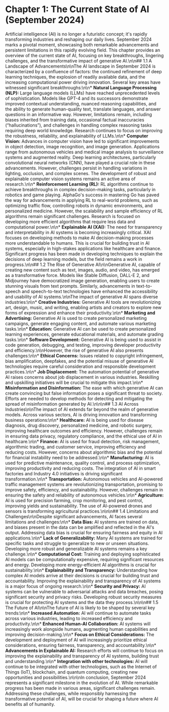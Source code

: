 # Chapter 1: The Current State of AI (September 2024)

Artificial intelligence (AI) is no longer a futuristic concept; it's rapidly transforming industries and reshaping our daily lives.  September 2024 marks a pivotal moment, showcasing both remarkable advancements and persistent limitations in this rapidly evolving field. This chapter provides an overview of the current state of AI, focusing on key breakthroughs, lingering challenges, and the transformative impact of generative AI.\\n\\n## 1.1  A Landscape of Advancements\\n\\nThe AI landscape in September 2024 is characterized by a confluence of factors:  the continued refinement of deep learning techniques, the explosion of readily available data, and the increasing computational power driving innovation.  Several key areas have witnessed significant breakthroughs:\\n\\n* **Natural Language Processing (NLP):**  Large language models (LLMs) have reached unprecedented levels of sophistication.  Models like GPT-4 and its successors demonstrate improved contextual understanding, nuanced reasoning capabilities, and the ability to generate human-quality text, translate languages, and answer questions in an informative way.  However, limitations remain, including biases inherited from training data, occasional factual inaccuracies (“hallucinations”), and challenges in handling complex reasoning tasks requiring deep world knowledge.  Research continues to focus on improving the robustness, reliability, and explainability of LLMs.\\n\\n* **Computer Vision:**  Advances in computer vision have led to significant improvements in object detection, image recognition, and image generation.  Applications range from autonomous vehicles and medical image analysis to surveillance systems and augmented reality.  Deep learning architectures, particularly convolutional neural networks (CNN), have played a crucial role in these advancements.  However, challenges persist in handling variations in lighting, occlusion, and complex scenes.  The development of robust and explainable computer vision systems remains an active area of research.\\n\\n* **Reinforcement Learning (RL):**  RL algorithms continue to achieve breakthroughs in complex decision-making tasks, particularly in robotics and game playing.  AlphaGo's success in mastering Go has paved the way for advancements in applying RL to real-world problems, such as optimizing traffic flow, controlling robots in dynamic environments, and personalized medicine.  However, the scalability and sample efficiency of RL algorithms remain significant challenges.  Research is focused on developing more efficient algorithms that require less data and computational power.\\n\\n* **Explainable AI (XAI):** The need for transparency and interpretability in AI systems is becoming increasingly critical.  XAI focuses on developing methods to make AI decision-making processes more understandable to humans.  This is crucial for building trust in AI systems, especially in high-stakes applications like healthcare and finance.  Significant progress has been made in developing techniques to explain the decisions of deep learning models, but the field remains a work in progress.\\n\\n## 1.2 The Rise of Generative AI\\n\\nGenerative AI, capable of creating new content such as text, images, audio, and video, has emerged as a transformative force.  Models like Stable Diffusion, DALL-E 2, and Midjourney have democratized image generation, enabling users to create stunning visuals from text prompts.  Similarly, advancements in text-to-speech and speech-to-text technologies have enhanced the accessibility and usability of AI systems.\\n\\nThe impact of generative AI spans diverse industries:\\n\\n* **Creative Industries:**  Generative AI tools are revolutionizing art, design, music, and writing, enabling artists and creators to explore new forms of expression and enhance their productivity.\\n\\n* **Marketing and Advertising:**  Generative AI is used to create personalized marketing campaigns, generate engaging content, and automate various marketing tasks.\\n\\n* **Education:**  Generative AI can be used to create personalized learning experiences, generate educational materials, and automate grading tasks.\\n\\n* **Software Development:**  Generative AI is being used to assist in code generation, debugging, and testing, improving developer productivity and efficiency.\\n\\nHowever, the rise of generative AI also presents challenges:\\n\\n* **Ethical Concerns:**  Issues related to copyright infringement, bias amplification, deepfakes, and the potential misuse of generative AI technologies require careful consideration and responsible development practices.\\n\\n* **Job Displacement:**  The automation potential of generative AI raises concerns about job displacement in various industries.  Reskilling and upskilling initiatives will be crucial to mitigate this impact.\\n\\n* **Misinformation and Disinformation:**  The ease with which generative AI can create convincing but false information poses a significant threat to society.  Efforts are needed to develop methods for detecting and mitigating the spread of misinformation generated by AI.\\n\\n\\n## 1.3  AI Across Industries\\n\\nThe impact of AI extends far beyond the realm of generative models.  Across various sectors, AI is driving innovation and transforming business operations:\\n\\n* **Healthcare:** AI is being used for disease diagnosis, drug discovery, personalized medicine, and robotic surgery, improving healthcare outcomes and efficiency.  However, challenges remain in ensuring data privacy, regulatory compliance, and the ethical use of AI in healthcare.\\n\\n* **Finance:** AI is used for fraud detection, risk management, algorithmic trading, and customer service, improving efficiency and reducing costs.  However, concerns about algorithmic bias and the potential for financial instability need to be addressed.\\n\\n* **Manufacturing:** AI is used for predictive maintenance, quality control, and process optimization, improving productivity and reducing costs.  The integration of AI in smart factories and Industry 4.0 initiatives is driving significant transformation.\\n\\n* **Transportation:** Autonomous vehicles and AI-powered traffic management systems are revolutionizing transportation, promising to improve safety, efficiency, and sustainability.  However, challenges remain in ensuring the safety and reliability of autonomous vehicles.\\n\\n* **Agriculture:** AI is used for precision farming, crop monitoring, and pest control, improving yields and sustainability.  The use of AI-powered drones and sensors is transforming agricultural practices.\\n\\n\\n## 1.4 Limitations and Challenges\\n\\nDespite significant advancements, AI faces several limitations and challenges:\\n\\n* **Data Bias:**  AI systems are trained on data, and biases present in the data can be amplified and reflected in the AI's output.  Addressing data bias is crucial for ensuring fairness and equity in AI applications.\\n\\n* **Lack of Generalizability:**  Many AI systems are trained for specific tasks and struggle to generalize to new or unseen situations.  Developing more robust and generalizable AI systems remains a key challenge.\\n\\n* **Computational Cost:**  Training and deploying sophisticated AI models can be computationally expensive, requiring significant resources and energy.  Developing more energy-efficient AI algorithms is crucial for sustainability.\\n\\n* **Explainability and Transparency:**  Understanding how complex AI models arrive at their decisions is crucial for building trust and accountability.  Improving the explainability and transparency of AI systems is a major focus of ongoing research.\\n\\n* **Security and Privacy:**  AI systems can be vulnerable to adversarial attacks and data breaches, posing significant security and privacy risks.  Developing robust security measures is crucial for protecting AI systems and the data they process.\\n\\n\\n## 1.5 The Future of AI\\n\\nThe future of AI is likely to be shaped by several key trends:\\n\\n* **Increased Automation:**  AI will continue to automate tasks across various industries, leading to increased efficiency and productivity.\\n\\n* **Enhanced Human-AI Collaboration:**  AI systems will increasingly work alongside humans, augmenting human capabilities and improving decision-making.\\n\\n* **Focus on Ethical Considerations:**  The development and deployment of AI will increasingly prioritize ethical considerations, ensuring fairness, transparency, and accountability.\\n\\n* **Advancements in Explainable AI:**  Research efforts will continue to focus on improving the explainability and transparency of AI systems, building trust and understanding.\\n\\n* **Integration with other technologies:**  AI will continue to be integrated with other technologies, such as the Internet of Things (IoT), blockchain, and quantum computing, creating new opportunities and possibilities.\\n\\n\\nIn conclusion, September 2024 represents a significant milestone in the evolution of AI.  While remarkable progress has been made in various areas, significant challenges remain.  Addressing these challenges, while responsibly harnessing the transformative potential of AI, will be crucial for shaping a future where AI benefits all of humanity.

